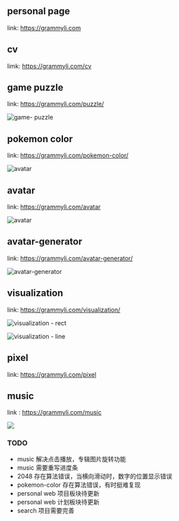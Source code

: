 <!--
 * @Author: your name
 * @Date: 2021-09-10 13:05:29
 * @LastEditTime: 2021-11-04 12:25:55
 * @LastEditors: Please set LastEditors
 * @Description: In User Settings Edit
 * @FilePath: /grammyli/README.md
-->
## personal page

link: https://grammyli.com

## cv

limk: https://grammyli.com/cv
## game puzzle

link:  https://grammyli.com/puzzle/

![game- puzzle](./%20img/image-20211014122031997.png)


## pokemon color

link: https://grammyli.com/pokemon-color/

![avatar](./%20img/pokemon-color.png)

## avatar

link: https://grammyli.com/avatar

![avatar](./%20img/image-20211013201952277.png)

## avatar-generator

link: https://grammyli.com/avatar-generator/

![avatar-generator](./%20img/image-20211013202009264.png)

 
## visualization

link:  https://grammyli.com/visualization/

![visualization - rect](./%20img/image-20211014122052819.png)

![visualization - line](./%20img/image-20211014122207704.png)

## pixel

link: https://grammyli.com/pixel


## music

link : https://grammyli.com/music


<img src="./img/../%20img/music.png">

### TODO

- music 解决点击播放，专辑图片旋转功能
- music 需要重写进度条
- 2048 存在算法错误，当横向滑动时，数字的位置显示错误
- pokemon-color 存在算法错误，有时挺难复现
- personal web 项目板块待更新
- personal web 计划板块待更新
- search 项目需要完善